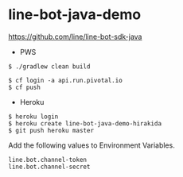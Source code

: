 # line-bot-java-demo

https://github.com/line/line-bot-sdk-java

- PWS
```
$ ./gradlew clean build 

$ cf login -a api.run.pivotal.io
$ cf push
```

- Heroku
```
$ heroku login
$ heroku create line-bot-java-demo-hirakida
$ git push heroku master
```

Add the following values to Environment Variables.  
```
line.bot.channel-token 
line.bot.channel-secret
```
